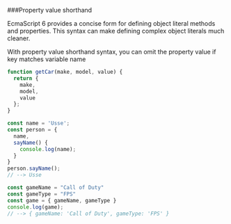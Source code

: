 ###Property value shorthand


EcmaScript 6 provides a concise form for defining object literal methods and properties. This syntax can make defining complex object literals much cleaner.


With property value shorthand syntax, you can omit the property value if key matches variable name


```javascript
function getCar(make, model, value) {
  return {
    make,
    model,
    value
  };
}
```


```javascript
const name = 'Usse';
const person = {
  name,
  sayName() {
    console.log(name);
  }
}
person.sayName();
// --> Usse
```


```javascript
const gameName = "Call of Duty"
const gameType = "FPS"
const game = { gameName, gameType }
console.log(game); 
// --> { gameName: 'Call of Duty', gameType: 'FPS' }
```